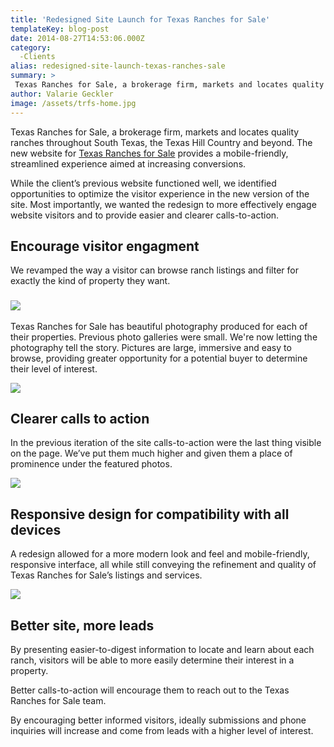 ```yaml
---
title: 'Redesigned Site Launch for Texas Ranches for Sale'
templateKey: blog-post
date: 2014-08-27T14:53:06.000Z
category: 
  -Clients
alias: redesigned-site-launch-texas-ranches-sale
summary: > 
 Texas Ranches for Sale, a brokerage firm, markets and locates quality ranches throughout South Texas, the Texas Hill Country and beyond. The new website for Texas Ranches for Sale provides a mobile-friendly, streamlined experience aimed at increasing conversions.
author: Valarie Geckler
image: /assets/trfs-home.jpg
---
```


Texas Ranches for Sale, a brokerage firm, markets and locates quality ranches throughout South Texas, the Texas Hill Country and beyond. The new website for [Texas Ranches for Sale](http://www.texasranchesforsale.com) provides a mobile-friendly, streamlined experience aimed at increasing conversions.

While the client’s previous website functioned well, we identified opportunities to optimize the visitor experience in the new version of the site. Most importantly, we wanted the redesign to more effectively engage website visitors and to provide easier and clearer calls-to-action.

Encourage visitor engagment
---------------------------

We revamped the way a visitor can browse ranch listings and filter for exactly the kind of property they want.

### ![](/assets/blog-filter540_0.jpg)

Texas Ranches for Sale has beautiful photography produced for each of their properties. Previous photo galleries were small. We're now letting the photography tell the story. Pictures are large, immersive and easy to browse, providing greater opportunity for a potential buyer to determine their level of interest.

![](/assets/blog-gallery540.jpg)

Clearer calls to action
-----------------------

In the previous iteration of the site calls-to-action were the last thing visible on the page. We’ve put them much higher and given them a place of prominence under the featured photos.

![](/assets/blog-cta.jpg)

Responsive design for compatibility with all devices
----------------------------------------------------

A redesign allowed for a more modern look and feel and mobile-friendly, responsive interface, all while still conveying the refinement and quality of Texas Ranches for Sale’s listings and services.

![](/assets/blog-mobile.jpg)

Better site, more leads
-----------------------

By presenting easier-to-digest information to locate and learn about each ranch, visitors will be able to more easily determine their interest in a property.

Better calls-to-action will encourage them to reach out to the Texas Ranches for Sale team.

By encouraging better informed visitors, ideally submissions and phone inquiries will increase and come from leads with a higher level of interest.